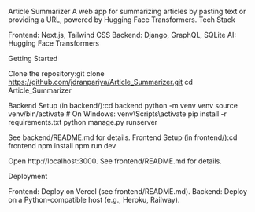 Article Summarizer
A web app for summarizing articles by pasting text or providing a URL, powered by Hugging Face Transformers.
Tech Stack

Frontend: Next.js, Tailwind CSS
Backend: Django, GraphQL, SQLite
AI: Hugging Face Transformers

Getting Started

Clone the repository:git clone https://github.com/jdranpariya/Article_Summarizer.git
cd Article_Summarizer


Backend Setup (in backend/):cd backend
python -m venv venv
source venv/bin/activate  # On Windows: venv\Scripts\activate
pip install -r requirements.txt
python manage.py runserver

See backend/README.md for details.
Frontend Setup (in frontend/):cd frontend
npm install
npm run dev

Open http://localhost:3000. See frontend/README.md for details.

Deployment

Frontend: Deploy on Vercel (see frontend/README.md).
Backend: Deploy on a Python-compatible host (e.g., Heroku, Railway).

